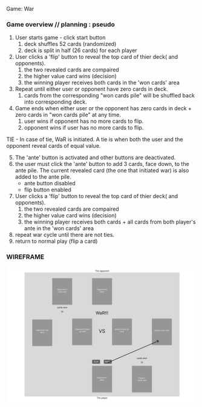 Game: War


### Game overview // planning : pseudo

1) User starts game - click start button
    1. deck shuffles 52 cards (randomized)
    2. deck is split in half (26 cards) for each player
2) User clicks a 'flip' button to reveal the top card of thier deck( and opponents).
    1. the two revealed cards are compaired
    2. the higher value card wins (decision)
    3. the winning player receives both cards in the 'won cards' area
3) Repeat until either user or opponent have zero cards in deck.
    1. cards from the corresponding "won cards pile" will be shuffled back into corresponding deck.
4) Game ends when either user or the opponent has zero cards in deck + zero cards in "won cards pile" at any time.
    1. user wins if opponent has no more cards to flip.
    2. opponent wins if user has no more cards to flip.

TIE - In case of tie, WaR is initiated. A tie is when both the user and the opponent reveal cards of equal value.

5) The 'ante' button is activated and other buttons are deactivated.
6) the user must click the 'ante' button to add 3 cards, face down, to the ante pile. The current revealed card (the one that initiated war) is also added to the ante pile.
    - ante button disabled
    - flip button enabled
7) User clicks a 'flip' button to reveal the top card of thier deck( and opponents).
    1. the two revealed cards are compaired
    2. the higher value card wins (decision)
    3. the winning player receives both cards + all cards from both player's ante in the 'won cards' area
8) repeat war cycle until there are not ties.
9) return to normal play (flip a card)

### WIREFRAME

![WireFrame](screen_caps/wireframe.png)